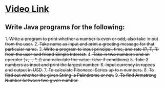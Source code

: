 # [Video Link](https://youtu.be/TAtrPoaJ7gc)

## Write Java programs for the following:

1.<s> Write a program to print whether a number is even or odd, also take</s>
in<s> put from the user.</s>
2.<s> Take name as input and print a greeting message for that particular name.</s>
3.<s> Write a program to input principal, time, and rate (P, T, R) from the user and friend Simple Interest.</s>
4.<s> Take in two numbers and an operator (+, -, *, /) and calculate the value. (Use if conditions)</s>
5.<s> Take 2 numbers as input and print the largest number.</s>
6.<s> Input currency in rupees and output in USD.</s>
7.<s> To calculate Fibonacci Series up to n numbers.</s>
8.<s> To find out whether the given String is Palindrome or not.</s>
9.<s> To find Armstrong Number between two given number.</s>

